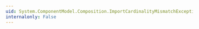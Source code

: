 ```yaml
---
uid: System.ComponentModel.Composition.ImportCardinalityMismatchException
internalonly: False
---
```

